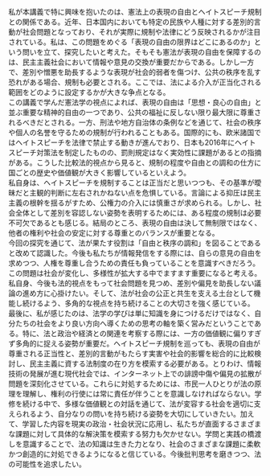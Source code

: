 私が本講義で特に興味を抱いたのは、憲法上の表現の自由とヘイトスピーチ規制との関係である。近年、日本国内においても特定の民族や人種に対する差別的言動が社会問題となっており、それが実際に規制や法律にどう反映されるかが注目されている。私は、この問題をめぐる「表現の自由の限界はどこにあるのか」という問いを立て、探究したいと考えた。そもそも憲法が表現の自由を保障するのは、民主主義社会において情報や意見の交換が重要だからである。しかし一方で、差別や憎悪を助長するような表現が社会的弱者を傷つけ、公共の秩序を乱す恐れがある場合、規制も必要とされる。ここでは、法による介入が正当化される範囲をどのように設定するかが大きな争点となる。  
この講義で学んだ憲法学の視点によれば、表現の自由は「思想・良心の自由」と並ぶ重要な精神的自由の一つであり、公共の福祉に反しない限り最大限に尊重されるべきだとされる。一方、刑法や地方自治体の条例などを通じて、社会の秩序や個人の名誉を守るための規制が行われることもある。国際的にも、欧米諸国ではヘイトスピーチを法律で禁止する動きが進んでおり、日本も2016年にヘイトスピーチ対策法を制定したものの、罰則規定はなく実効性に課題があるとの指摘がある。こうした比較法的視点から見ると、規制の程度や自由との調和の仕方に国ごとの歴史や価値観が大きく影響しているといえよう。  
私自身は、ヘイトスピーチを規制することは正当だと思いつつも、その基準が曖昧だと主観的判断に左右されかねない点を危惧している。言論による抑圧は民主主義の根幹を揺るがすため、公権力の介入には慎重さが求められる。しかし、社会全体として差別を容認しない姿勢を表明するためには、ある程度の規制は必要不可欠であるとも感じる。結局のところ、表現の自由は決して無制限ではなく、他者の権利や社会の安定に対する尊重とのバランスが重要となる。  
今回の探究を通じて、法が果たす役割は「自由と秩序の調和」を図ることであると改めて認識した。今後も私たちが情報発信をする際には、自らの意見の自由を求めつつ、人権を尊重し合うための責任も負っていることを意識すべきだろう。この問題は社会が変化し、多様性が拡大する中でますます重要になると考える。私自身、今後も法的視点をもって社会問題を見つめ、差別や偏見を助長しない議論の進め方に心掛けたい。そして、法が社会の公正と共生を支える土台として機能し続けるよう、多角的な視点を持ち続けることの大切さを強く感じている。  
最後に、私が感じたのは、法学の学びは単に知識を身につけるだけではなく、自分たちの社会をより良い方向へ導くための思考の軸を築く営みだということである。特に、法と政治や経済との関連を考察する際には、一方の価値観に偏りすぎず多角的に捉える姿勢が重要だ。ヘイトスピーチ規制を巡っても、表現の自由が尊重される正当性と、差別的言動がもたらす実害や社会的影響を総合的に比較検討し、民主主義に資する法制度の在り方を模索する必要がある。とりわけ、情報技術の発展が進む現代社会では、インターネット上での誹謗中傷や偏見の拡散が問題を深刻化させている。これらに対処するためには、市民一人ひとりが法の原理を理解し、権利の行使には常に責任が伴うことを意識しなければならない。学修を続ける中で、多様な価値観との対話を通じて、法が変容する社会を適切に支えられるよう、自分なりの問いを持ち続ける姿勢を大切にしていきたい。加えて、学習した内容を現実の政治・社会状況に応用し、私たちが直面するさまざまな課題に対して具体的な解決策を模索する努力も欠かせない。学問と実践の橋渡しを意識することで、法の知識は生きた力となり、社会のさまざまな課題に柔軟かつ創造的に対処できるようになると信じている。今後批判思考を磨きつつ、法の可能性を追求したい。